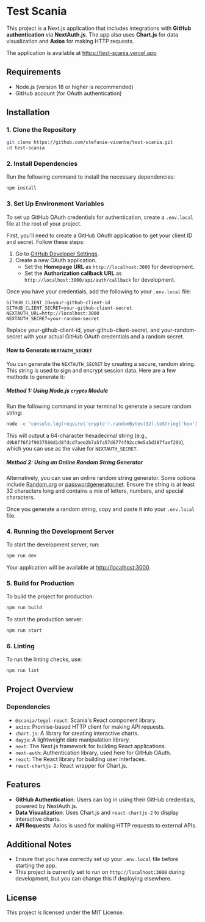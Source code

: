 # Test Scania

This project is a Next.js application that includes integrations with **GitHub authentication** via **NextAuth.js**. The app also uses **Chart.js** for data visualization and **Axios** for making HTTP requests.

The application is available at https://test-scania.vercel.app

## Requirements

- Node.js (version 18 or higher is recommended)
- GitHub account (for OAuth authentication)

## Installation

### 1. Clone the Repository

```bash
git clone https://github.com/stefanie-vicente/test-scania.git
cd test-scania
```

### 2. Install Dependencies

Run the following command to install the necessary dependencies:

```bash
npm install
```

### 3. Set Up Environment Variables

To set up GitHub OAuth credentials for authentication, create a `.env.local` file at the root of your project.

First, you'll need to create a GitHub OAuth application to get your client ID and secret. Follow these steps:

1. Go to [GitHub Developer Settings](https://github.com/settings/developers).
2. Create a new OAuth application.
   - Set the **Homepage URL** as `http://localhost:3000` for development.
   - Set the **Authorization callback URL** as `http://localhost:3000/api/auth/callback` for development.
   
Once you have your credentials, add the following to your `.env.local` file:

```env
GITHUB_CLIENT_ID=your-github-client-id
GITHUB_CLIENT_SECRET=your-github-client-secret
NEXTAUTH_URL=http://localhost:3000
NEXTAUTH_SECRET=your-random-secret
```

Replace your-github-client-id, your-github-client-secret, and your-random-secret with your actual GitHub OAuth credentials and a random secret.

#### How to Generate `NEXTAUTH_SECRET`

You can generate the `NEXTAUTH_SECRET` by creating a secure, random string. This string is used to sign and encrypt session data. Here are a few methods to generate it:

##### Method 1: Using Node.js `crypto` Module

Run the following command in your terminal to generate a secure random string:

```bash
node -e "console.log(require('crypto').randomBytes(32).toString('hex'))"
```

This will output a 64-character hexadecimal string (e.g., `d9b8ff6f2f9037580d1d8fdcd7aee2b7a5fa57d8774f92cc9e5a5d387faef29b`), which you can use as the value for `NEXTAUTH_SECRET`.

##### Method 2: Using an Online Random String Generator

Alternatively, you can use an online random string generator. Some options include [Random.org](https://www.random.org/strings/) or [passwordgenerator.net](https://passwordgenerator.net/). Ensure the string is at least 32 characters long and contains a mix of letters, numbers, and special characters.

Once you generate a random string, copy and paste it into your `.env.local` file.

### 4. Running the Development Server

To start the development server, run:

```bash
npm run dev
```

Your application will be available at [http://localhost:3000](http://localhost:3000).

### 5. Build for Production

To build the project for production:

```bash
npm run build
```

To start the production server:

```bash
npm run start
```

### 6. Linting

To run the linting checks, use:

```bash
npm run lint
```

## Project Overview

### Dependencies

- `@scania/tegel-react`: Scania's React component library.
- `axios`: Promise-based HTTP client for making API requests.
- `chart.js`: A library for creating interactive charts.
- `dayjs`: A lightweight date manipulation library.
- `next`: The Next.js framework for building React applications.
- `next-auth`: Authentication library, used here for GitHub OAuth.
- `react`: The React library for building user interfaces.
- `react-chartjs-2`: React wrapper for Chart.js.

## Features

- **GitHub Authentication**: Users can log in using their GitHub credentials, powered by NextAuth.js.
- **Data Visualization**: Uses Chart.js and `react-chartjs-2` to display interactive charts.
- **API Requests**: Axios is used for making HTTP requests to external APIs.

## Additional Notes

- Ensure that you have correctly set up your `.env.local` file before starting the app.
- This project is currently set to run on `http://localhost:3000` during development, but you can change this if deploying elsewhere.

## License

This project is licensed under the MIT License.

